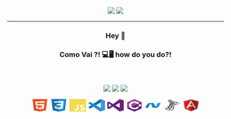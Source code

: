 <div align="center">
  <img height="150em" src="https://github-readme-stats.vercel.app/api?username=kelwinfrederik&show_icons=true&theme=dark&include_all_commits=true&count_private=true"/>
  <img height="150em" src="https://github-readme-stats.vercel.app/api/top-langs/?username=kelwinfrederik&layout=compact&langs_count=7&theme=dark"/>
  <hr />
  
  <h3> Hey 👋 </h3>
  <h3> Como Vai ?! 💻🖥 how do you do?! </h3>
  <h4><a href="https://www.linkedin.com/in/kelwin-frederik-alves/" style="color:#ffffff00;">  FullStack Developer
  </a></h4>
    
  <a href="https://www.linkedin.com/in/kelwin-frederik-alves/" target="_blank"><img src="https://img.shields.io/badge/-LinkedIn-%230077B5?style=for-the-badge&logo=linkedin&logoColor=white" target="_blank"></a>
  <a href = "mailto:kelwin.frederik@gmail.com"><img src="https://img.shields.io/badge/-Gmail-%23333?style=for-the-badge&logo=gmail&logoColor=white" target="_blank"></a>
  <a href="https://www.instagram.com/kelwin_frederik/" target="_blank"><img src="https://img.shields.io/badge/-Instagram-%23E4405F?style=for-the-badge&logo=instagram&logoColor=white" target="_blank"></a>
    
  <img align="center" alt="HTML" height="30" width="40" src="https://raw.githubusercontent.com/devicons/devicon/master/icons/html5/html5-original.svg">
  <img align="center" alt="CSS" height="30" width="40" src="https://raw.githubusercontent.com/devicons/devicon/master/icons/css3/css3-original.svg">
    <img align="center" alt="Js" height="30" width="40" src="https://raw.githubusercontent.com/devicons/devicon/master/icons/javascript/javascript-plain.svg">
      <img align="center" alt="Js" height="30" width="40" src="https://raw.githubusercontent.com/devicons/devicon/master/icons/vscode/vscode-original.svg">
      <img align="center" alt="Js" height="30" width="40" src="https://raw.githubusercontent.com/devicons/devicon/master/icons/visualstudio/visualstudio-plain.svg">
  <img align="center" alt="Csharp" height="30" width="40" src="https://raw.githubusercontent.com/devicons/devicon/master/icons/csharp/csharp-original.svg">
  <img align="center" alt="Ts" height="30" width="40" src="https://raw.githubusercontent.com/devicons/devicon/master/icons/dot-net/dot-net-original.svg">
  <img align="center" alt="Sql Server" height="30" width="40"  src="https://raw.githubusercontent.com/devicons/devicon/master/icons/microsoftsqlserver/microsoftsqlserver-plain.svg">
  <img align="center" alt="Angular" height="30" width="40" src="https://raw.githubusercontent.com/devicons/devicon/master/icons/angularjs/angularjs-original.svg">
  <!--img align="center" alt="Vue Js" height="30" width="40" src="https://raw.githubusercontent.com/devicons/devicon/master/icons/vuejs/vuejs-original.svg"-->
  <!--img align="center" alt="Vue Js" height="30" width="40" src="https://raw.githubusercontent.com/devicons/devicon/master/icons/unity/unity-original.svg"-->
</div>

